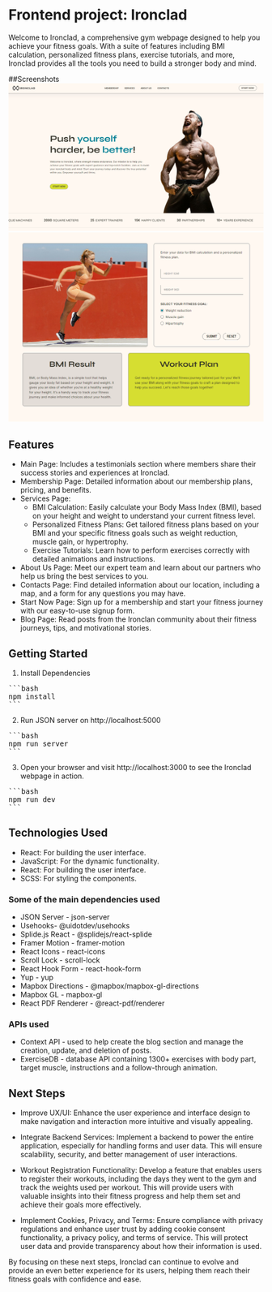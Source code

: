 # Frontend project: Ironclad

Welcome to Ironclad, a comprehensive gym webpage designed to help you achieve your fitness goals. With a suite of features including BMI calculation, personalized fitness plans, exercise tutorials, and more, Ironclad provides all the tools you need to build a stronger body and mind.

##Screenshots
![Main Page](image.png)
![Fitness Evaluation](image-1.png)


## Features
- Main Page: Includes a testimonials section where members share their success stories and experiences at Ironclad.
- Membership Page: Detailed information about our membership plans, pricing, and benefits.
- Services Page: 
    - BMI Calculation: Easily calculate your Body Mass Index (BMI), based on your height and weight to understand your current fitness level.
    - Personalized Fitness Plans: Get tailored fitness plans based on your BMI and your specific fitness goals such as weight reduction, muscle gain, or hypertrophy.
    - Exercise Tutorials: Learn how to perform exercises correctly with detailed animations and instructions.
- About Us Page: Meet our expert team and learn about our partners who help us bring the best services to you.
- Contacts Page: Find detailed information about our location, including a map, and a form for any questions you may have.
- Start Now Page: Sign up for a membership and start your fitness journey with our easy-to-use signup form.
- Blog Page: Read posts from the Ironclan community about their fitness journeys, tips, and motivational stories.


## Getting Started

1. Install Dependencies

<pre>
```bash
npm install
```
</pre>

2. Run JSON server on http://localhost:5000

<pre>
```bash
npm run server
```
</pre>

3. Open your browser and visit http://localhost:3000 to see the Ironclad webpage in action.
<pre>
```bash
npm run dev 
```
</pre>


## Technologies Used
- React: For building the user interface.
- JavaScript: For the dynamic functionality.
- React: For building the user interface.
- SCSS: For styling the components.

### Some of the main dependencies used 
- JSON Server - json-server
- Usehooks- @uidotdev/usehooks
- Splide.js React - @splidejs/react-splide
- Framer Motion - framer-motion 
- React Icons - react-icons
- Scroll Lock - scroll-lock
- React Hook Form - react-hook-form
- Yup - yup
- Mapbox Directions - @mapbox/mapbox-gl-directions
- Mapbox GL - mapbox-gl
- React PDF Renderer - @react-pdf/renderer

### APIs used
- Context API - used to help create the blog section and manage the creation, update, and deletion of posts.
- ExerciseDB - database API containing 1300+ exercises with body part, target muscle, instructions and a follow-through animation.

## Next Steps
- Improve UX/UI: Enhance the user experience and interface design to make navigation and interaction more intuitive and visually appealing.

- Integrate Backend Services: Implement a backend to power the entire application, especially for handling forms and user data. This will ensure scalability, security, and better management of user interactions.

- Workout Registration Functionality: Develop a feature that enables users to register their workouts, including the days they went to the gym and track the weights used per workout. This will provide users with valuable insights into their fitness progress and help them set and achieve their goals more effectively.

- Implement Cookies, Privacy, and Terms: Ensure compliance with privacy regulations and enhance user trust by adding cookie consent functionality, a privacy policy, and terms of service. This will protect user data and provide transparency about how their information is used.

By focusing on these next steps, Ironclad can continue to evolve and provide an even better experience for its users, helping them reach their fitness goals with confidence and ease.



